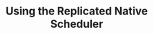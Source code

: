 ---
  title: "Using the Replicated Native Scheduler"
  description: "A step-by-step guide to shipping your application with the Replicated Native Scheduler."
  level: "advanced"
  index: false
  chapters:
    - title: "Learn what the Replicated Scheduler is for"
      description: "A quick description of the Replicated Native Scheduler, and when to use it"
      slug: "about"
    - title: "Developer Experience"
      description: "Get set up to iterate on some YAML and prepare to ship your first release"
      slug: "developer-experience"
    - title: "Database Migrations"
      description: "How to run database migrations with the Replicated Native Scheduler"
      slug: "database-migrations"
    - title: "Managing Customer Installations"
      description: "A guide to installing Replicated with Docker Swarm for your customers"
      slug: "installing"
---